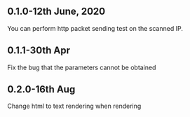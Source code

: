 ## 0.1.0-12th June, 2020
You can perform http packet sending test on the scanned IP.
## 0.1.1-30th Apr
Fix the bug that the parameters cannot be obtained
## 0.2.0-16th Aug
Change html to text rendering when rendering